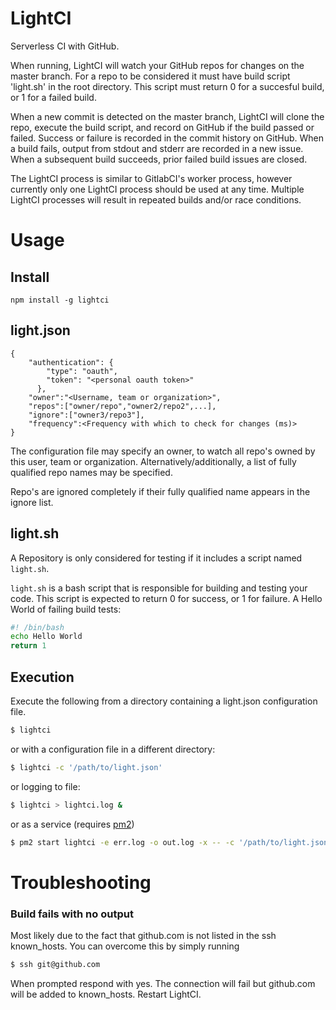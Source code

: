 # LightCI
Serverless CI with GitHub.

When running, LightCI will watch your GitHub repos for changes on the master branch. For a repo to be considered it must have build script 'light.sh' in the root directory. This script must return 0 for a succesful build, or 1 for a failed build.

When a new commit is detected on the master branch, LightCI will clone the repo, execute the build script, and record on GitHub if the build passed or failed. Success or failure is recorded in the commit history on GitHub. When a build fails, output from stdout and stderr are recorded in a new issue. When a subsequent build succeeds, prior failed build issues are closed.

The LightCI process is similar to GitlabCI's worker process, however currently only one LightCI process should be used at any time. Multiple LightCI processes will result in repeated builds and/or race conditions.

# Usage

## Install
```npm install -g lightci ```

## light.json
```
{
    "authentication": {
        "type": "oauth",
        "token": "<personal oauth token>"
      },
    "owner":"<Username, team or organization>",
    "repos":["owner/repo","owner2/repo2",...],
    "ignore":["owner3/repo3"],
    "frequency":<Frequency with which to check for changes (ms)>
}
```
The configuration file may specify an owner, to watch all repo's owned by this user, team or organization. Alternatively/additionally, a list of fully qualified repo names may be specified.

Repo's are ignored completely if their fully qualified name appears in the ignore list. 

## light.<i></i>sh

A Repository is only considered for testing if it includes a script named ```light.sh```.

```light.sh``` is a bash script that is responsible for building and testing your code. This script is expected to return 0 for success, or 1 for failure. A Hello World of failing build tests:

```bash
#! /bin/bash
echo Hello World
return 1
```

## Execution
Execute the following from a directory containing a light.json configuration file. 

```bash
$ lightci
```

or with a configuration file in a different directory:

```bash
$ lightci -c '/path/to/light.json'
```

or logging to file:

```bash
$ lightci > lightci.log &
```

or as a service (requires [pm2](https://www.npmjs.com/package/pm2))

```bash
$ pm2 start lightci -e err.log -o out.log -x -- -c '/path/to/light.json'
```

# Troubleshooting
### Build fails with no output
Most likely due to the fact that github.com is not listed in the ssh known_hosts. You can overcome this by simply running 
```bash
$ ssh git@github.com
```
When prompted respond with yes. The connection will fail but github.com will be added to known_hosts. Restart LightCI.